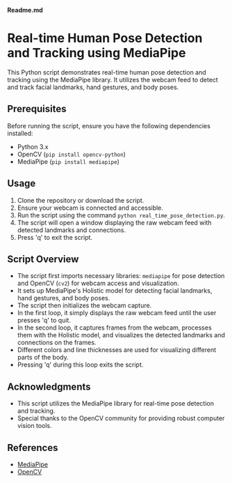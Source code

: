 **Readme.md**

# Real-time Human Pose Detection and Tracking using MediaPipe

This Python script demonstrates real-time human pose detection and tracking using the MediaPipe library. It utilizes the webcam feed to detect and track facial landmarks, hand gestures, and body poses.

## Prerequisites

Before running the script, ensure you have the following dependencies installed:

- Python 3.x
- OpenCV (`pip install opencv-python`)
- MediaPipe (`pip install mediapipe`)

## Usage

1. Clone the repository or download the script.
2. Ensure your webcam is connected and accessible.
3. Run the script using the command `python real_time_pose_detection.py`.
4. The script will open a window displaying the raw webcam feed with detected landmarks and connections.
5. Press 'q' to exit the script.

## Script Overview

- The script first imports necessary libraries: `mediapipe` for pose detection and OpenCV (`cv2`) for webcam access and visualization.
- It sets up MediaPipe's Holistic model for detecting facial landmarks, hand gestures, and body poses.
- The script then initializes the webcam capture.
- In the first loop, it simply displays the raw webcam feed until the user presses 'q' to quit.
- In the second loop, it captures frames from the webcam, processes them with the Holistic model, and visualizes the detected landmarks and connections on the frames.
- Different colors and line thicknesses are used for visualizing different parts of the body.
- Pressing 'q' during this loop exits the script.

## Acknowledgments

- This script utilizes the MediaPipe library for real-time pose detection and tracking.
- Special thanks to the OpenCV community for providing robust computer vision tools.
  
## References

- [MediaPipe](https://mediapipe.dev/)
- [OpenCV](https://opencv.org/)
